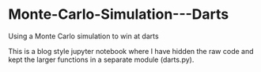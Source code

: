 # Monte-Carlo-Simulation---Darts
 Using a Monte Carlo simulation to win at darts

This is a blog style jupyter notebook where I have hidden the raw code and kept the larger functions in a separate module (darts.py).